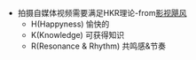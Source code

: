 - 拍摄自媒体视频需要满足HKR理论-from[影视飓风](<影视飓风.md>)
    - H(Happyness) 愉快的
    - K(Knowledge) 可获得知识
    - R(Resonance & Rhythm) 共鸣感&节奏
